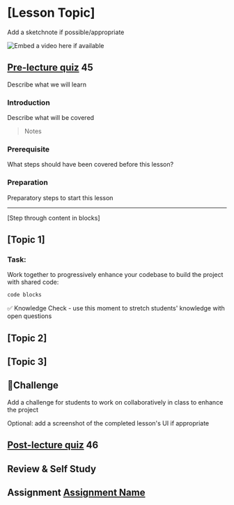 # [Lesson Topic]

Add a sketchnote if possible/appropriate

![Embed a video here if available](video-url)

## [Pre-lecture quiz](link-to-quiz-app) 45

Describe what we will learn

### Introduction

Describe what will be covered

> Notes

### Prerequisite

What steps should have been covered before this lesson?

### Preparation

Preparatory steps to start this lesson

---

[Step through content in blocks]

## [Topic 1]

### Task:

Work together to progressively enhance your codebase to build the project with shared code:

```html
code blocks
```

✅ Knowledge Check - use this moment to stretch students' knowledge with open questions

## [Topic 2]

## [Topic 3]

## 🚀Challenge

Add a challenge for students to work on collaboratively in class to enhance the project

Optional: add a screenshot of the completed lesson's UI if appropriate

## [Post-lecture quiz](link-to-quiz-app) 46

## Review & Self Study

## Assignment [Assignment Name](assignment.md)

